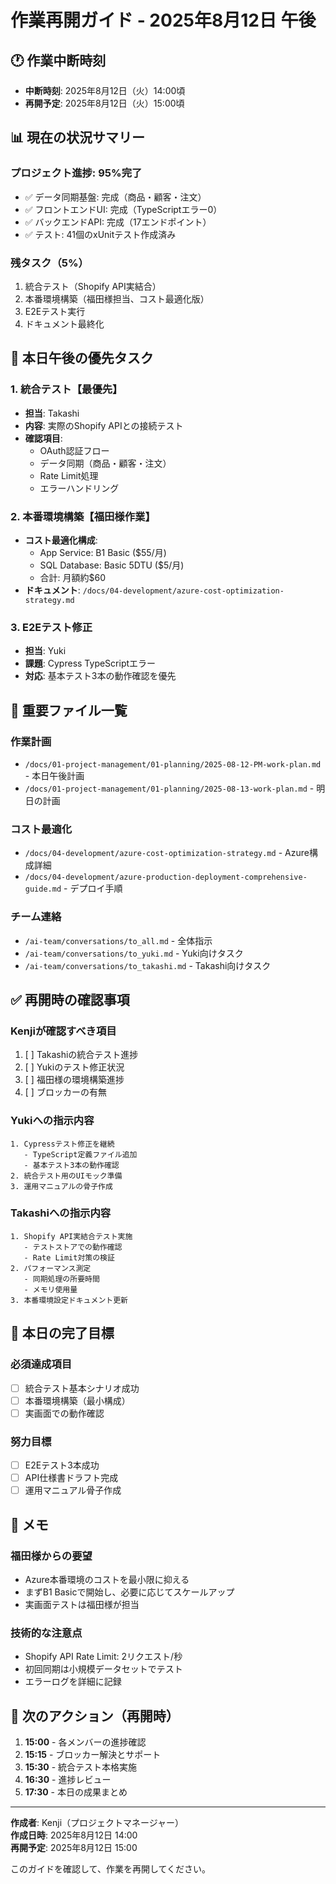 # 作業再開ガイド - 2025年8月12日 午後

## 🕐 作業中断時刻
- **中断時刻**: 2025年8月12日（火）14:00頃
- **再開予定**: 2025年8月12日（火）15:00頃

## 📊 現在の状況サマリー

### プロジェクト進捗: 95%完了
- ✅ データ同期基盤: 完成（商品・顧客・注文）
- ✅ フロントエンドUI: 完成（TypeScriptエラー0）
- ✅ バックエンドAPI: 完成（17エンドポイント）
- ✅ テスト: 41個のxUnitテスト作成済み

### 残タスク（5%）
1. 統合テスト（Shopify API実結合）
2. 本番環境構築（福田様担当、コスト最適化版）
3. E2Eテスト実行
4. ドキュメント最終化

## 🎯 本日午後の優先タスク

### 1. 統合テスト【最優先】
- **担当**: Takashi
- **内容**: 実際のShopify APIとの接続テスト
- **確認項目**:
  - OAuth認証フロー
  - データ同期（商品・顧客・注文）
  - Rate Limit処理
  - エラーハンドリング

### 2. 本番環境構築【福田様作業】
- **コスト最適化構成**:
  - App Service: B1 Basic ($55/月)
  - SQL Database: Basic 5DTU ($5/月)
  - 合計: 月額約$60
- **ドキュメント**: `/docs/04-development/azure-cost-optimization-strategy.md`

### 3. E2Eテスト修正
- **担当**: Yuki
- **課題**: Cypress TypeScriptエラー
- **対応**: 基本テスト3本の動作確認を優先

## 📁 重要ファイル一覧

### 作業計画
- `/docs/01-project-management/01-planning/2025-08-12-PM-work-plan.md` - 本日午後計画
- `/docs/01-project-management/01-planning/2025-08-13-work-plan.md` - 明日の計画

### コスト最適化
- `/docs/04-development/azure-cost-optimization-strategy.md` - Azure構成詳細
- `/docs/04-development/azure-production-deployment-comprehensive-guide.md` - デプロイ手順

### チーム連絡
- `/ai-team/conversations/to_all.md` - 全体指示
- `/ai-team/conversations/to_yuki.md` - Yuki向けタスク
- `/ai-team/conversations/to_takashi.md` - Takashi向けタスク

## ✅ 再開時の確認事項

### Kenjiが確認すべき項目
1. [ ] Takashiの統合テスト進捗
2. [ ] Yukiのテスト修正状況
3. [ ] 福田様の環境構築進捗
4. [ ] ブロッカーの有無

### Yukiへの指示内容
```
1. Cypressテスト修正を継続
   - TypeScript定義ファイル追加
   - 基本テスト3本の動作確認
2. 統合テスト用のUIモック準備
3. 運用マニュアルの骨子作成
```

### Takashiへの指示内容
```
1. Shopify API実結合テスト実施
   - テストストアでの動作確認
   - Rate Limit対策の検証
2. パフォーマンス測定
   - 同期処理の所要時間
   - メモリ使用量
3. 本番環境設定ドキュメント更新
```

## 🚀 本日の完了目標

### 必須達成項目
- [ ] 統合テスト基本シナリオ成功
- [ ] 本番環境構築（最小構成）
- [ ] 実画面での動作確認

### 努力目標
- [ ] E2Eテスト3本成功
- [ ] API仕様書ドラフト完成
- [ ] 運用マニュアル骨子作成

## 📝 メモ

### 福田様からの要望
- Azure本番環境のコストを最小限に抑える
- まずB1 Basicで開始し、必要に応じてスケールアップ
- 実画面テストは福田様が担当

### 技術的な注意点
- Shopify API Rate Limit: 2リクエスト/秒
- 初回同期は小規模データセットでテスト
- エラーログを詳細に記録

## 🔄 次のアクション（再開時）

1. **15:00** - 各メンバーの進捗確認
2. **15:15** - ブロッカー解決とサポート
3. **15:30** - 統合テスト本格実施
4. **16:30** - 進捗レビュー
5. **17:30** - 本日の成果まとめ

---

**作成者**: Kenji（プロジェクトマネージャー）  
**作成日時**: 2025年8月12日 14:00  
**再開予定**: 2025年8月12日 15:00

このガイドを確認して、作業を再開してください。